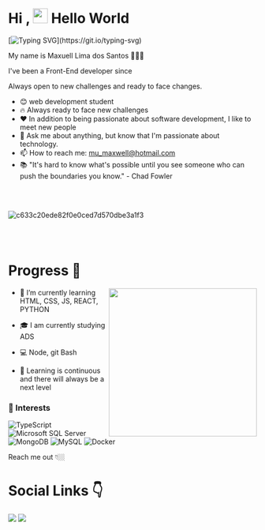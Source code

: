 ### <h1 align="left">Hi , <img src="https://raw.githubusercontent.com/kaueMarques/kaueMarques/master/hi.gif" width="30px" height="30px"> Hello World</h1>
[![Typing SVG](https://readme-typing-svg.herokuapp.com/?color=FAFAD2&size=35&center=true&vCenter=true&width=1000&lines=Olá,+Sejam+Bem+Vindos(as);Meu+nome+e+Maxuell+Lima;Tenho+30+anos;Estou+estudando+para+ser+Programador!!!)](https://git.io/typing-svg)

My name is Maxuell Lima dos Santos 🧑🏻‍💻

I've been a Front-End developer since

Always open to new challenges and ready to face changes.

- 😊 web development student
- 🔥 Always ready to face new challenges
- ❤️ In addition to being passionate about software development, I like to meet new people
- 💬 Ask me about anything, but know that I'm passionate about technology.
- 📫 How to reach me: mu_maxwell@hotmail.com
- 📚 "It's hard to know what's possible until you see someone who can push the boundaries you know." - Chad Fowler

<br><br>


![c633c20ede82f0e0ced7d570dbe3a1f3](https://user-images.githubusercontent.com/70382532/138322189-2db8df52-9dcb-40a0-88a8-c365466bd33d.gif)

<br><br>
  
# Progress 🚀
<img align="right" src="https://raw.githubusercontent.com/MicaelliMedeiros/micaellimedeiros/master/image/computer-illustration.png" width="300"/>

- 🌱 I’m currently learning HTML, CSS, JS, REACT, PYTHON

- 🎓 I am currently studying ADS

- 💻 Node, git Bash

- 🎯 Learning is continuous and there will always be a next level

### 🔮 Interests
![TypeScript](https://img.shields.io/badge/-TypeScript-%23333?style=flat-square&logo=typescript)
![Microsoft SQL Server](https://img.shields.io/badge/-SQL%20Server-CC2927?style=flat-square&logo=microsoft-sql-server&logoColor=white)
![MongoDB](https://img.shields.io/badge/-MongoDB-black?style=flat-square&logo=mongodb)
![MySQL](https://img.shields.io/badge/-MySQL-4479A1?style=flat-square&logo=mysql&logoColor=white)
![Docker](https://img.shields.io/badge/-Docker-2496ED?style=flat-square&logo=docker&logoColor=white)



Reach me out 👇🏼
  
  # Social Links 👇
<a href="https://www.instagram.com/max_limas/" target="_blank"><img src="https://img.shields.io/badge/-Instagram-%23E4405F?style=for-the-badge&logo=instagram&logoColor=white" target="_blank"></a>
<a href="https://www.linkedin.com/in/maxuell-lima-dos-santos-8423671a8/" target="_blank"><img src="https://img.shields.io/badge/-LinkedIn-%230077B5?style=for-the-badge&logo=linkedin&logoColor=white" target="_blank"></a> 



